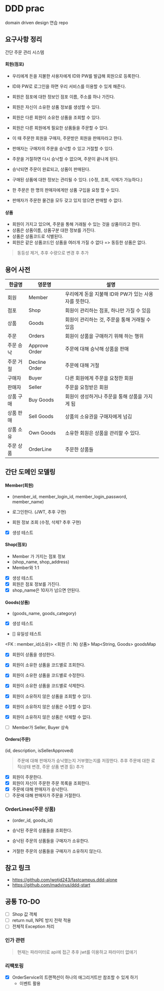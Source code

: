 # DDD prac

domain driven design 연습 repo

## 요구사항 정리

간단 주문 관리 시스템

#### 회원(점포)

- 우리에게 돈을 지불한 사용자에게 ID와 PW를 발급해 회원으로 등록한다.
- ID와 PW로 로그인을 하면 우리 서비스를 이용할 수 있게 해준다.
- 회원은 점포에 대한 정보인 점포 이름, 주소를 하나 가진다.
- 회원은 자신이 소유한 상품 정보를 생성할 수 있다.
- 회원은 다른 회원이 소유한 상품을 조회할 수 있다.

- 회원은 다른 회원에게 필요한 상품들을 주문할 수 있다.
- 이 때 주문한 회원을 구매자, 주문받은 회원을 판매자라고 한다.
- 판매자는 구매자의 주문을 승낙할 수 있고 거절할 수 있다.
- 주문을 거절하면 다시 승낙할 수 없으며, 주문이 끝나게 된다.
- 승낙되면 주문이 완료되고, 상품이 판매된다.
- 구매된 상품에 대한 정보는 관리될 수 있다. (수정, 조회, 삭제가 가능하다.)

- 한 주문은 한 명의 판매자에게만 상품 구입을 요청 할 수 있다.
- 판매자가 주문한 물건을 모두 갖고 있지 않으면 판매할 수 없다.

#### 상품

- 회원이 가지고 있으며, 주문을 통해 거래될 수 있는 것을 상품이라고 한다.
- 상품은 상품이름, 상품구분 대한 정보를 가진다.
- 상품은 상품코드로 식별된다.
- 회원은 같은 상품코드인 상품을 여러개 가질 수 없다
    => 동등한 상품은 없다.    
> 동등성 제거, 추후 수량으로 변경 후 추가

## 용어 사전

| 한글명 | 영문명 | 설명 |
| --- | --- | --- |
| 회원 | Member | 우리에게 돈을 지불해 ID와 PW가 있는 사용자를 뜻한다. |
| 점포 | Shop | 회원이 관리하는 점포, 하나만 가질 수 있음 |
| 상품 | Goods | 회원이 관리하는 것, 주문을 통해 거래될 수 있음 |
| 주문 | Orders | 회원이 상품을 구매하기 위해 하는 행위 |
| 주문 승낙 | Approve Order | 주문에 대해 승낙해 상품을 판매 |
| 주문 거절 | Decline Order | 주문에 대해 거절 |
| 구매자 | Buyer | 다른 회원에게 주문을 요청한 회원 |
| 판매자 | Seller | 주문을 요청받은 회원 |
| 상품 구매 | Buy Goods | 회원이 생성하거나 주문을 통해 상품을 가지게 됨 |
| 상품 판매 | Sell Goods | 상품의 소유권을 구매자에게 넘김 |
| 상품 소유 | Own Goods | 소유한 회원은 상품을 관리할 수 있다. |
| 주문 상품 | OrderLine | 주문한 상품들 |

## 간단 도메인 모델링

#### Member(회원)

- (member_id, member_login_id, member_login_password, member_name)

- 로그인한다. (JWT, 추후 구현)
- 회원 정보 조회 (수정, 삭제? 추후 구현)

- [x] 생성 테스트

#### Shop(점포)

- Member 가 가지는 점포 정보
- (shop_name, shop_address)
- Member와 1:1

- [x] 생성 테스트
- [x] 회원은 점포 정보를 가진다.
- [x] shop_name은 10자가 넘으면 안된다.

#### Goods(상품)

- (goods_name, goods_category)

- [x] 생성 테스트
- [] 유일성 테스트

<FK : member_id(소유)>
<회원 (1 : N) 상품>
Map<String, Goods> goodsMap

- [x] 회원이 상품을 생성한다.
- [x] 회원이 소유한 상품을 코드별로 조회한다.
- [x] 회원이 소유한 상품을 코드별로 수정한다.
- [x] 회원이 소유한 상품을 코드별로 삭제한다.

- [x] 회원이 소유하지 않은 상품을 조회할 수 있다.
- [x] 회원이 소유하지 않은 상품은 수정할 수 없다.
- [x] 회원이 소유하지 않은 상품은 삭제할 수 없다.

- [ ] Member가 Seller, Buyer 상속

#### Orders(주문)

(id, description, isSellerApproved)

> 주문에 대해 판매자가 승낙했는지 거부했는지를 저장한다.
> 추후 주문에 대한 로직(상태 변경, 주문 상품 변경 등) 추가

- [x] 회원이 주문한다.
- [x] 회원이 자신이 주문한 주문 목록을 조회한다.
- [x] 주문에 대해 판매자가 승낙한다.
- [ ] 주문에 대해 판매자가 주문을 거절한다.

### OrderLines(주문 상품)

- (order_id, goods_id)

- 승낙된 주문의 상품들을 조회한다.
- 승낙된 주문의 상품들을 구매자가 소유한다.

- 거절한 주문의 상품들을 구매자가 소유하지 않는다.


## 참고 링크

- https://github.com/wotjd243/fastcampus.ddd-alone
- https://github.com/madvirus/ddd-start

## 공통 TO-DO

- [ ] Shop 값 객체
- [ ] return null, NPE 방지 전략 적용
- [ ] 전체적 Exception 처리

### 인가 관련

> 현재는 파라미터로 api에 접근
> 추후 jwt를 이용하고 파라미터 없애기


### 리팩토링

- [x] OrderService의 트랜잭션이 하나의 애그리거트만 참조할 수 있게 하기
    - 이벤트 활용